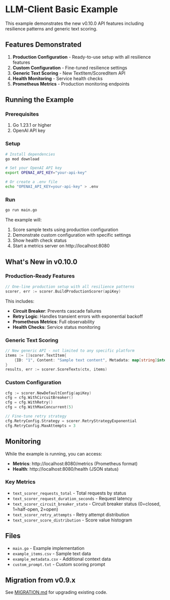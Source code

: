 # LLM-Client Basic Example

This example demonstrates the new v0.10.0 API features including resilience patterns and generic text scoring.

## Features Demonstrated

1. **Production Configuration** - Ready-to-use setup with all resilience features
2. **Custom Configuration** - Fine-tuned resilience settings
3. **Generic Text Scoring** - New TextItem/ScoredItem API
4. **Health Monitoring** - Service health checks
5. **Prometheus Metrics** - Production monitoring endpoints

## Running the Example

### Prerequisites

1. Go 1.23.1 or higher
2. OpenAI API key

### Setup

```bash
# Install dependencies
go mod download

# Set your OpenAI API key
export OPENAI_API_KEY="your-api-key"

# Or create a .env file
echo "OPENAI_API_KEY=your-api-key" > .env
```

### Run

```bash
go run main.go
```

The example will:
1. Score sample texts using production configuration
2. Demonstrate custom configuration with specific settings
3. Show health check status
4. Start a metrics server on http://localhost:8080

## What's New in v0.10.0

### Production-Ready Features

```go
// One-line production setup with all resilience patterns
scorer, err := scorer.BuildProductionScorer(apiKey)
```

This includes:
- **Circuit Breaker**: Prevents cascade failures
- **Retry Logic**: Handles transient errors with exponential backoff
- **Prometheus Metrics**: Full observability
- **Health Checks**: Service status monitoring

### Generic Text Scoring

```go
// New generic API - not limited to any specific platform
items := []scorer.TextItem{
    {ID: "1", Content: "Sample text content", Metadata: map[string]interface{}{"title": "Title"}},
}
results, err := scorer.ScoreTexts(ctx, items)
```

### Custom Configuration

```go
cfg := scorer.NewDefaultConfig(apiKey)
cfg = cfg.WithCircuitBreaker()
cfg = cfg.WithRetry()
cfg = cfg.WithMaxConcurrent(5)

// Fine-tune retry strategy
cfg.RetryConfig.Strategy = scorer.RetryStrategyExponential
cfg.RetryConfig.MaxAttempts = 3
```

## Monitoring

While the example is running, you can access:

- **Metrics**: http://localhost:8080/metrics (Prometheus format)
- **Health**: http://localhost:8080/health (JSON status)

### Key Metrics

- `text_scorer_requests_total` - Total requests by status
- `text_scorer_request_duration_seconds` - Request latency
- `text_scorer_circuit_breaker_state` - Circuit breaker status (0=closed, 1=half-open, 2=open)
- `text_scorer_retry_attempts` - Retry attempt distribution
- `text_scorer_score_distribution` - Score value histogram

## Files

- `main.go` - Example implementation
- `example_items.csv` - Sample text data
- `example_metadata.csv` - Additional context data
- `custom_prompt.txt` - Custom scoring prompt

## Migration from v0.9.x

See [MIGRATION.md](../../MIGRATION.md) for upgrading existing code.